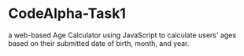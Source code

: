 # CodeAlpha-Task1
a web-based Age Calculator using JavaScript to calculate users' ages based on their submitted date of birth, month, and year.
